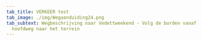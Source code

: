 ```yaml
---
tab_title: VERKEER test
tab_image: ./img/Wegaanduiding24.png
tab_subtext: Wegbeschrijving naar Vedettweekend - Volg de borden vanaf de
  hoofdweg naar het terrein
---
```

